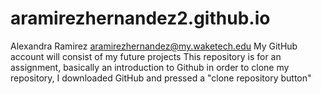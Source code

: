 # aramirezhernandez2.github.io
Alexandra Ramirez aramirezhernandez@my.waketech.edu
My GitHub account will consist of my future projects
This repository is for an assignment, basically an introduction to Github
in order to clone my repository, I downloaded GitHub and pressed a "clone repository button"

